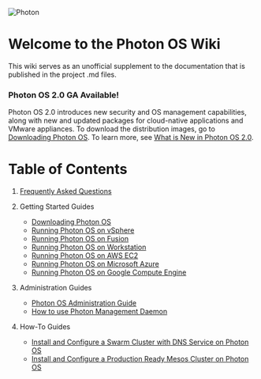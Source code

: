 ![Photon](https://cloud.githubusercontent.com/assets/11306358/9800286/cb4c9eb6-57d1-11e5-916c-6eba8e40fa99.png)
# Welcome to the Photon OS Wiki

This wiki serves as an unofficial supplement to the documentation that is published in the project .md files. 

### Photon OS 2.0 GA Available!

Photon OS 2.0 introduces new security and OS management capabilities, along with new and updated packages for cloud-native applications and VMware appliances. To download the distribution images, go to [Downloading Photon OS](https://github.com/vmware/photon/wiki/Downloading-Photon-OS). To learn more, see [What is New in Photon OS 2.0](https://github.com/vmware/photon/wiki/What-is-New-in-Photon-OS-2.0).

# Table of Contents

1. [Frequently Asked Questions](https://github.com/vmware/photon/wiki/Frequently-Asked-Questions)
2. Getting Started Guides
    * [Downloading Photon OS](https://github.com/vmware/photon/wiki/Downloading-Photon-OS)
    * [Running Photon OS on vSphere](https://github.com/vmware/photon/wiki/Running-Photon-OS-on-vSphere)
    * [Running Photon OS on Fusion](https://github.com/vmware/photon/wiki/Running-Project-Photon-on-Fusion)
    * [Running Photon OS on Workstation](https://github.com/vmware/photon/wiki/Running-Photon-OS-on-Workstation)
    * [Running Photon OS on AWS EC2](https://github.com/vmware/photon/wiki/Running-Photon-OS-on-Amazon-Elastic-Cloud-Compute)
    * [Running Photon OS on Microsoft Azure](https://github.com/vmware/photon/wiki/Running-Photon-OS-on-Microsoft-Azure)
    * [Running Photon OS on Google Compute Engine](https://github.com/vmware/photon/wiki/Running-Photon-OS-on-Google-Compute-Engine)

3. Administration Guides
    * [Photon OS Administration Guide](https://github.com/vmware/photon/blob/master/docs/photon-admin-guide.md)
    * [How to use Photon Management Daemon](https://github.com/vmware/photon/blob/master/docs/pmd-cli.md)

4. How-To Guides
    * [Install and Configure a Swarm Cluster with DNS Service on Photon OS](https://github.com/vmware/photon/wiki/Install-and-Configure-a-Swarm-Cluster-with-DNS-Service-on-PhotonOS)
    * [Install and Configure a Production Ready Mesos Cluster on Photon OS](https://github.com/vmware/photon/wiki/Install-and-Configure-a-Production-Ready-Mesos-Cluster-on-Photon-OS)
 
